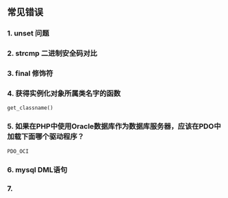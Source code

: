 ## 常见错误

### 1. unset 问题

### 2. strcmp 二进制安全码对比

### 3. final 修饰符

### 4. 获得实例化对象所属类名字的函数

    get_classname()
    
### 5. 如果在PHP中使用Oracle数据库作为数据库服务器，应该在PDO中加载下面哪个驱动程序？

    PDO_OCI
    
### 6. mysql DML语句

### 7. 